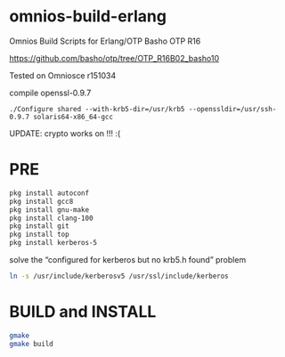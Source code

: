 # omnios-build-erlang
Omnios Build Scripts for Erlang/OTP Basho OTP R16

https://github.com/basho/otp/tree/OTP_R16B02_basho10

Tested on Omniosce r151034

compile openssl-0.9.7
```
./Configure shared --with-krb5-dir=/usr/krb5 --openssldir=/usr/ssh-0.9.7 solaris64-x86_64-gcc
```
UPDATE: crypto works on !!! :(

# PRE
```bash
pkg install autoconf
pkg install gcc8
pkg install gnu-make
pkg install clang-100
pkg install git
pkg install top
pkg install kerberos-5
```

solve the “configured for kerberos but no krb5.h found” problem
```bash
ln -s /usr/include/kerberosv5 /usr/ssl/include/kerberos
```

# BUILD and INSTALL
```bash
gmake
gmake build
```
